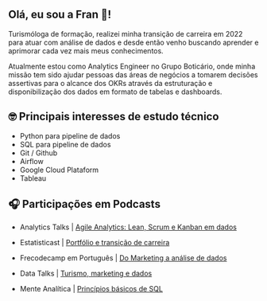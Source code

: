  ## Olá, eu sou a Fran 👋!

 Turismóloga de formação, realizei minha transição de carreira em 2022 para atuar com análise de dados e desde então venho buscando aprender e aprimorar cada vez mais meus conhecimentos.

 Atualmente estou como Analytics Engineer no Grupo Boticário, onde minha missão tem sido ajudar pessoas das áreas de negócios a tomarem decisões assertivas para o alcance dos OKRs através da estruturação e disponibilização dos dados em formato de tabelas e dashboards.

## 🤓 Principais interesses de estudo técnico
- Python para pipeline de dados
- SQL para pipeline de dados
- Git / Github 
- Airflow
- Google Cloud Plataform
- Tableau




## 🎧 Participações em Podcasts

- Analytics Talks | [Agile Analytics: Lean, Scrum e Kanban em dados](https://open.spotify.com/episode/2SKmzgSPc1MdsJl2nsfJqx?si=hY65xz0gTBu0GlO5PUQSFA)
- Estatisticast | [Portfólio e transição de carreira](https://open.spotify.com/episode/1REhcgV2V8ATOZ4uLOnaYp?si=3f84b663588f4640)
- Frecodecamp em Português | [Do Marketing a análise de dados](https://open.spotify.com/episode/49RMjEMVPNvFVTAxLKTxnu?si=f5d5d77c5d1d467c)

- Data Talks | [Turismo, marketing e dados](https://open.spotify.com/episode/0UDuNZOY3P9HBFjlMwxxHh?si=dOVtS6qzS6ektVRNofUIJQ)
- Mente Analítica | [Princípios básicos de SQL](https://open.spotify.com/episode/0DbLaLkbWqAX4CEU3Concs?si=HkkShcYIQ1eWgOa6vSic1Q)
